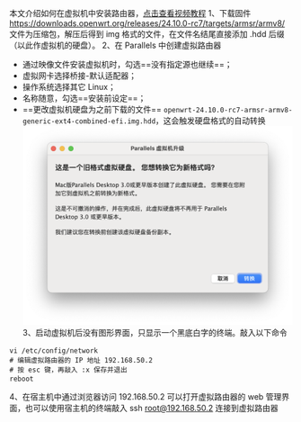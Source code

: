本文介绍如何在虚拟机中安装路由器，[点击查看视频教程](https://www.youtube.com/watch?v=RW7MV4qlMUU&t=250s)
1、下载固件 https://downloads.openwrt.org/releases/24.10.0-rc7/targets/armsr/armv8/
文件为压缩包，解压后得到 img 格式的文件，在文件名结尾直接添加 .hdd 后缀（以此作虚拟机的硬盘）。
2、在 Parallels 中创建虚拟路由器

- 通过映像文件安装虚拟机时，勾选==没有指定源也继续==；
- 虚拟网卡选择桥接-默认适配器；
- 操作系统选择其它 Linux；
- 名称随意，勾选==安装前设定==；
- ==更改虚拟机硬盘为之前下载的文件== `openwrt-24.10.0-rc7-armsr-armv8-generic-ext4-combined-efi.img.hdd`，这会触发硬盘格式的自动转换
    ![](/assets/img自动转hdd.png)
    3、启动虚拟机后没有图形界面，只显示一个黑底白字的终端。敲入以下命令

```shell
vi /etc/config/network
# 编辑虚拟路由器的 IP 地址 192.168.50.2
# 按 esc 键，再敲入 :x 保存并退出
reboot
```

4、在宿主机中通过浏览器访问 192.168.50.2 可以打开虚拟路由器的 web 管理界面，也可以使用宿主机的终端敲入 ssh root@192.168.50.2 连接到虚拟路由器
